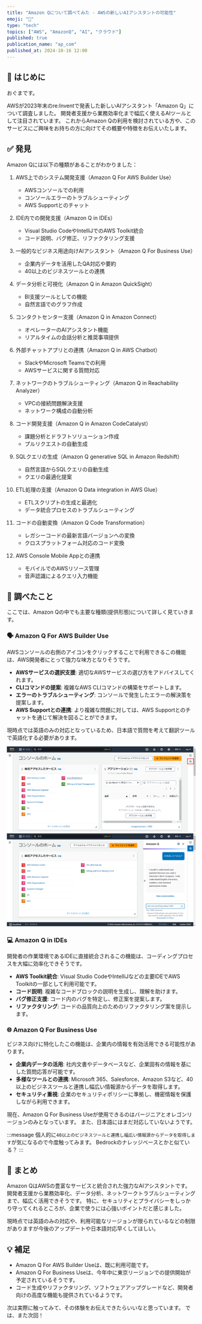 ```yaml
---
title: "Amazon Qについて調べてみた - AWSの新しいAIアシスタントの可能性"
emoji: "🤖"
type: "tech"
topics: ["AWS", "AmazonQ", "AI", "クラウド"]
published: true
publication_name: "ap_com"
published_at: 2024-10-16 12:00
---
```


## 🌟 はじめに

おぐまです。

AWSが2023年末のre:Inventで発表した新しいAIアシスタント「Amazon Q」について調査しました。
開発者支援から業務効率化まで幅広く使えるAIツールとして注目されています。
これからAmazon Qの利用を検討されている方や、このサービスにご興味をお持ちの方に向けてその概要や特徴をお伝えいたします。

## ✅ 発見

Amazon Qには以下の種類があることがわかりました：

1. AWS上でのシステム開発支援（Amazon Q For AWS Builder Use）
    - AWSコンソールでの利用
    - コンソールエラーのトラブルシューティング
    - AWS Supportとのチャット

2. IDE内での開発支援（Amazon Q in IDEs）
    - Visual Studio CodeやIntelliJでのAWS Toolkit統合
    - コード説明、バグ修正、リファクタリング支援

3. 一般的なビジネス用途向けAIアシスタント（Amazon Q For Business Use）
    - 企業内データを活用したQA対応や要約
    - 40以上のビジネスツールとの連携

4. データ分析と可視化（Amazon Q in Amazon QuickSight）
    - BI支援ツールとしての機能
    - 自然言語でのグラフ作成

5. コンタクトセンター支援（Amazon Q in Amazon Connect）
    - オペレーターのAIアシスタント機能
    - リアルタイムの会話分析と推奨事項提供

6. 外部チャットアプリとの連携（Amazon Q in AWS Chatbot）
    - SlackやMicrosoft Teamsでの利用
    - AWSサービスに関する質問対応

7. ネットワークのトラブルシューティング（Amazon Q in Reachability Analyzer）
    - VPCの接続問題解決支援
    - ネットワーク構成の自動分析

8. コード開発支援（Amazon Q in Amazon CodeCatalyst）
    - 課題分析とドラフトソリューション作成
    - プルリクエストの自動生成

9. SQLクエリの生成（Amazon Q generative SQL in Amazon Redshift）
    - 自然言語からSQLクエリの自動生成
    - クエリの最適化提案

10. ETL処理の支援（Amazon Q Data integration in AWS Glue）
    - ETLスクリプトの生成と最適化
    - データ統合プロセスのトラブルシューティング

11. コードの自動変換（Amazon Q Code Transformation）
    - レガシーコードの最新言語バージョンへの変換
    - クロスプラットフォーム対応のコード変換

12. AWS Console Mobile Appとの連携
    - モバイルでのAWSリソース管理
    - 音声認識によるクエリ入力機能

## 📌 調べたこと

ここでは、Amazon Qの中でも主要な種類(提供形態)について詳しく見ていきます。

### 🗣️ Amazon Q For AWS Builder Use

AWSコンソールの右側のアイコンをクリックすることで利用できるこの機能は、AWS開発者にとって強力な味方となりそうです。

- **AWSサービスの選択支援**: 適切なAWSサービスの選び方をアドバイスしてくれます。
- **CLIコマンドの提案**: 複雑なAWS CLIコマンドの構築をサポートします。
- **エラーのトラブルシューティング**: コンソールで発生したエラーの解決策を提案します。
- **AWS Supportとの連携**: より複雑な問題に対しては、AWS Supportとのチャットを通じて解決を図ることができます。

現時点では英語のみの対応となっているため、日本語で質問を考えて翻訳ツールで英語化する必要があります。

![AWSコンソールトップにいるAmazon Q](/images/search-amazon-q/amazon_q_builder_use.png)
![日本語はしゃべれないAmazon Q](/images/search-amazon-q/amazon_q_builder_use_chat.png)

### 💻 Amazon Q in IDEs

開発者の作業環境であるIDEに直接統合されるこの機能は、コーディングプロセスを大幅に効率化できそうです。

- **AWS Toolkit統合**: Visual Studio CodeやIntelliJなどの主要IDEでAWS Toolkitの一部として利用可能です。
- **コード説明**: 複雑なコードブロックの説明を生成し、理解を助けます。
- **バグ修正支援**: コード内のバグを特定し、修正案を提案します。
- **リファクタリング**: コードの品質向上のためのリファクタリング案を提示します。

### 🌐 Amazon Q For Business Use

ビジネス向けに特化したこの機能は、企業内の情報を有効活用できる可能性があります。

- **企業内データの活用**: 社内文書やデータベースなど、企業固有の情報を基にした質問応答が可能です。
- **多様なツールとの連携**: Microsoft 365、Salesforce、Amazon S3など、40以上のビジネスツールと連携し幅広い情報源からデータを取得します。
- **セキュリティ重視**: 企業のセキュリティポリシーに準拠し、機密情報を保護しながら利用できます。

現在、Amazon Q For Business Useが使用できるのはバージニアとオレゴンリージョンのみとなっています。
また、日本語にはまだ対応していないようです。

:::message
個人的に`40以上のビジネスツールと連携し幅広い情報源からデータを取得します`が気になるので今度触ってみます。
Bedrockのナレッジベースとかと似ている？
:::

## 🎉 まとめ

Amazon QはAWSの豊富なサービスと統合された強力なAIアシスタントです。
開発者支援から業務効率化、データ分析、ネットワークトラブルシューティングまで、幅広く活用できそうです。
特に、セキュリティとプライバシーをしっかり守ってくれるところが、企業で使うには心強いポイントだと感じました。

現時点では英語のみの対応や、利用可能なリージョンが限られているなどの制限がありますが今後のアップデートや日本語対応早くしてほしい。

## 💡 補足

- Amazon Q For AWS Builder Useは、既に利用可能です。
- Amazon Q For Business Useは、今年中に東京リージョンでの提供開始が予定されているそうです。
- コード生成やリファクタリング、ソフトウェアアップグレードなど、開発者向けの高度な機能も提供されているようです。

次は実際に触ってみて、その体験をお伝えできたらいいなと思っています。
では、また次回！

